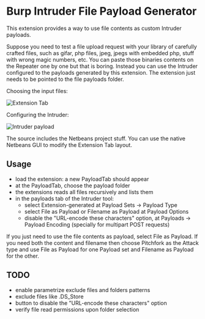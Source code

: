 Burp Intruder File Payload Generator
========
This extension provides a way to use file contents as custom Intruder payloads.

Suppose you need to test a file upload request with your library of carefully crafted files, such as gifar, php files, jpeg, jpegs with embedded php, stuff with wrong magic numbers, etc. You can paste those binaries contents on the Repeater one by one but that is boring.
Instead you can use the Intruder configured to the payloads generated by this extension. The extension just needs to be pointed to the file payloads folder.

Choosing the input files:

![Extension Tab](https://cld.pt/dl/thumb/6d4778d0-76f1-4773-9b6f-3a52c1358f37/BurpIntruderFilePayload.png?size=xl&crop=false&format=png)


Configuring the Intruder:

![Intruder payload](https://cld.pt/dl/thumb/10f85746-3327-45c2-ab46-250639d92f02/BurpIntruderFilePayload2.png?size=xl&crop=false&format=png)


The source includes the Netbeans project stuff. You can use the native Netbeans GUI to modify the Extension Tab layout.


Usage
------
* load the extension: a new PayloadTab should appear
* at the PayloadTab, choose the payload folder
 * the extensions reads all files recursively and lists them
* in the payloads tab of the Intruder tool:
  * select Extension-generated at Payload Sets -> Payload Type
  * select File as Payload or Filename as Payload at Payload Options
  * disable the "URL-encode these characters" option, at Payloads -> Payload Encoding (specially for multipart POST requests)
  
If you just need to use the file contents as payload, select File as Payload. 
If you need both the content and filename then choose Pitchfork as the Attack type and use File as Payload for one Payload set and Filename as Payload for the other.


TODO
------
* enable parametrize exclude files and folders patterns
* exclude files like .DS_Store
* button to disable the "URL-encode these characters" option
* verify file read permissions upon folder selection